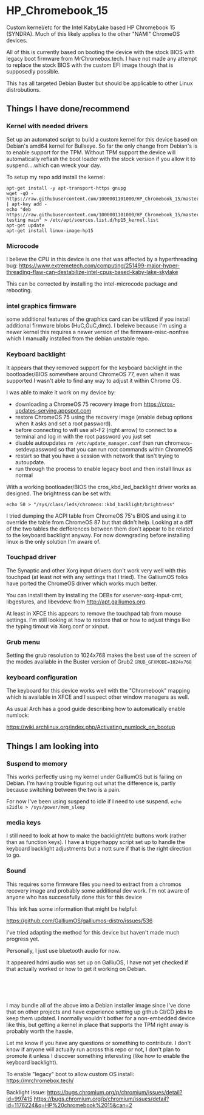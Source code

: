 # HP_Chromebook_15
Custom kernel/etc for the Intel KabyLake based HP Chromebook 15 (SYNDRA). Much of this likely applies to the other "NAMI" ChromeOS devices.  

All of this is currently based on booting the device with the stock BIOS with legacy boot firmware from MrChromebox.tech. I have not made any attempt to replace the stock BIOS with the custom EFI image though that is supposedly possible.

This has all targeted Debian Buster but should be applicable to other Linux distrobutions.

## Things I have done/recommend

### Kernel with needed drivers
Set up an automated script to build a custom kernel for this device based on Debian's amd64 kernel for Bullseye. So far the only change from Debian's is to enable support for the TPM. Without TPM support the device will automatically reflash the boot loader with the stock version if you allow it to suspend....which can wreck your day. 

To setup my repo add install the kernel:
```
apt-get install -y apt-transport-https gnupg
wget -qO - https://raw.githubusercontent.com/1000001101000/HP_Chromebook_15/master/PPA/key.GPG | apt-key add -
echo "deb https://raw.githubusercontent.com/1000001101000/HP_Chromebook_15/master/PPA/ testing main" > /etc/apt/sources.list.d/hp15_kernel.list
apt-get update
apt-get install linux-image-hp15

```

### Microcode
I believe the CPU in this device is one that was affected by a hyperthreading bug:
https://www.extremetech.com/computing/251499-major-hyper-threading-flaw-can-destabilize-intel-cpus-based-kaby-lake-skylake

This can be corrected by installing the intel-microcode package and rebooting.

### intel graphics firmware
some additional features of the graphics card can be utilized if you install additional firmware blobs (HuC,GuC,dmc). I beleive because I'm using a newer kernel this requires a newer version of the firmware-misc-nonfree which I manually installed from the debian unstable repo.


### Keyboard backlight
It appears that they removed support for the keyboard backlight in the bootloader/BIOS somewhere around ChromeOS 77, even when it was supported I wasn't able to find any way to adjust it within Chrome OS.

I was able to make it work on my device by: 
- downloading a ChromeOS 75 recovery image from https://cros-updates-serving.appspot.com
- restore ChromeOS 75 using the recovery image (enable debug options when it asks and set a root password).
- before connecting to wifi use alt-F2 (right arrow) to connect to a terminal and log in with the root password you just set
- disable autoupdates `rm /etc/update_manager.conf` then run chromeos-setdevpassword so that you can run root commands within ChromeOS
- restart so that you have a session with network that isn't trying to autoupdate.
- run through the process to enable legacy boot and then install linux as normal

With a working bootloader/BIOS the cros_kbd_led_backlight driver works as designed. The brightness can be set with:

`echo 50 > "/sys/class/leds/chromeos::kbd_backlight/brightness"`

I tried dumping the ACPI table from ChromeOS 75's BIOS and using it to override the table from ChromeOS 87 but that didn't help. Looking at a diff of the two tables the defferences between them don't appear to be related to the keyboard backlight anyway. For now downgrading before installing linux is the only solution I'm aware of.

### Touchpad driver
The Synaptic and other Xorg input drivers don't work very well with this touchpad (at least not with any settings that I tried). The GalliumOS folks have ported the ChromeOS driver which works much better. 

You can install them by installing the DEBs for xserver-xorg-input-cmt, libgestures, and libevdevc from http://apt.galliumos.org. 

At least in XFCE this appears to remove the touchpad tab from mouse settings. I'm still looking at how to restore that or how to adjust things like the typing timout via Xorg.conf or xinput. 

### Grub menu
Setting the grub resolution to 1024x768 makes the best use of the screen of the modes available in the Buster version of Grub2
`GRUB_GFXMODE=1024x768`

### keyboard configuration
The keyboard for this device works well with the "Chromebook" mapping which is available in XFCE and I suspect other window managers as well. 

As usual Arch has a good guide describing how to automatically enable numlock:

https://wiki.archlinux.org/index.php/Activating_numlock_on_bootup

## Things I am looking into

### Suspend to memory
This works perfectly using my kernel under GalliumOS but is failing on Debian. I'm having trouble figuring out what the difference is, partly because switching between the two is a pain.

For now I've been using suspend to idle if I need to use suspend. 
`echo s2idle > /sys/power/mem_sleep`

### media keys
I still need to look at how to make the backlight/etc buttons work (rather than as function keys). I have a triggerhappy script set up to handle the keyboard backlight adjustments but a nott sure if that is the right direction to go.

### Sound
This requires some firmware files you need to extract from a chromos recovery image and probably some additional dev work. I'm not aware of anyone who has successfully done this for this device

This link has some information that might be helpful:

https://github.com/GalliumOS/galliumos-distro/issues/536

I've tried adapting the method for this device but haven't made much progress yet.

Personally, I just use bluetooth audio for now.

It appeared hdmi audio was set up on GalliuOS, I have not yet checked if that actually worked or how to get it working on Debian. 

<br><br><br>


I may bundle all of the above into a Debian installer image since I've done that on other projects and have experience setting up github CI/CD jobs to keep them updated. I normally wouldn't bother for a non-embedded device like this, but getting a kernel in place that supports the TPM right away is probably worth the hassle. 

Let me know if you have any questions or something to contribute. I don't know if anyone will actually run across this repo or not, I don't plan to promote it unless I discover something interesting (like how to enable the keyboard backlight).



To enable "legacy" boot to allow custom OS install:
https://mrchromebox.tech/

Backlight issue:
https://bugs.chromium.org/p/chromium/issues/detail?id=997415
https://bugs.chromium.org/p/chromium/issues/detail?id=1176224&q=HP%20chromebook%2015&can=2
